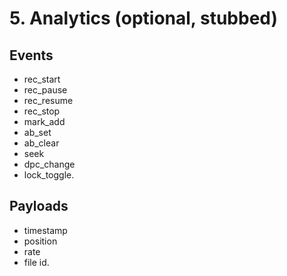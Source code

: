 # 5. Analytics (optional, stubbed)

## Events

- rec_start
- rec_pause
- rec_resume
- rec_stop
- mark_add
- ab_set
- ab_clear
- seek
- dpc_change
- lock_toggle.

## Payloads

- timestamp
- position
- rate
- file id.